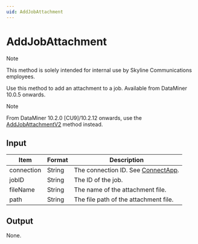 ```yaml
---
uid: AddJobAttachment
---
```


# AddJobAttachment

> [!NOTE]
> This method is solely intended for internal use by Skyline Communications employees.

Use this method to add an attachment to a job. Available from DataMiner 10.0.5 onwards.

> [!NOTE]
> From DataMiner 10.2.0 [CU9]/10.2.12 onwards, use the [AddJobAttachmentV2](xref:AddJobAttachmentV2) method instead.

## Input

| Item       | Format | Description                                          |
|------------|--------|------------------------------------------------------|
| connection | String | The connection ID. See [ConnectApp](xref:ConnectApp). |
| jobID      | String | The ID of the job.                                   |
| fileName   | String | The name of the attachment file.                     |
| path       | String | The file path of the attachment file.                |

## Output

None.
